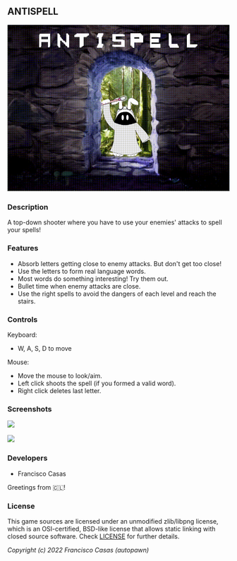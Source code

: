 
## ANTISPELL

![Antispell](screenshots/title.gif)

### Description

A top-down shooter where you have to use your enemies' attacks to spell your spells!

### Features

 - Absorb letters getting close to enemy attacks. But don't get too close!
 - Use the letters to form real language words.
 - Most words do something interesting! Try them out.
 - Bullet time when enemy attacks are close.
 - Use the right spells to avoid the dangers of each level and reach the stairs.

### Controls

Keyboard:
 - W, A, S, D to move

Mouse:
 - Move the mouse to look/aim.
 - Left click shoots the spell (if you formed a valid word).
 - Right click deletes last letter.

### Screenshots

![](screenshots/gameplay001.gif)

![](screenshots/gameplay002.gif)

### Developers

- Francisco Casas

Greetings from 🇨🇱!

<!-- ### Links

 - YouTube Gameplay: $(YouTube Link)
 - itch.io Release: $(itch.io Game Page) -->

### License

This game sources are licensed under an unmodified zlib/libpng license, which is an OSI-certified, BSD-like license that allows static linking with closed source software. Check [LICENSE](LICENSE) for further details.

*Copyright (c) 2022 Francisco Casas (autopawn)*

